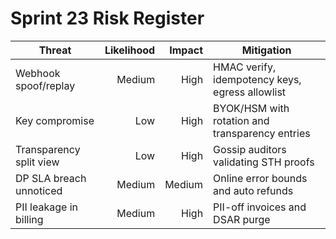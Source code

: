 # Sprint 23 Risk Register

| Threat                  | Likelihood | Impact | Mitigation                                      |
| ----------------------- | ---------: | -----: | ----------------------------------------------- |
| Webhook spoof/replay    |     Medium |   High | HMAC verify, idempotency keys, egress allowlist |
| Key compromise          |        Low |   High | BYOK/HSM with rotation and transparency entries |
| Transparency split view |        Low |   High | Gossip auditors validating STH proofs           |
| DP SLA breach unnoticed |     Medium | Medium | Online error bounds and auto refunds            |
| PII leakage in billing  |     Medium |   High | PII-off invoices and DSAR purge                 |
